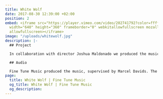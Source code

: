 ```yaml
---
title: White Wolf
date: 2017-08-30 12:39:00 +02:00
position: 2
embed: <iframe src="https://player.vimeo.com/video/202741792?color=ffffff&title=0&byline=0&portrait=0"
  width="640" height="360" frameborder="0" webkitallowfullscreen mozallowfullscreen
  allowfullscreen></iframe>
image: "/uploads/whitewolf.jpg"
description: |-
  ## Project

  In collaboration with director Joshua Maldonado we produced the music video ‘White Wolf’. The white wolf and the black wolf symbolize the good and evil side of mankind. With this duality in mind, we created both the visuals and the music.

  ## Audio

  Fine Tune Music produced the music, supervised by Marcel Davids. The lyrics and vocals were created together with singer/songwriter Migloko from Lithuania.
page:
  title: White Wolf | Fine Tune Music
  og_title: White Wolf | Fine Tune Music
  og_description: 
---
```


